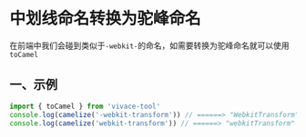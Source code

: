 # 中划线命名转换为驼峰命名

在前端中我们会碰到类似于`-webkit-`的命名，如需要转换为驼峰命名就可以使用`toCamel`

## 一、示例

```js
import { toCamel } from 'vivace-tool'
console.log(camelize('-webkit-transform')) // ======> "WebkitTransform"
console.log(camelize('webkit-transform')) // ======> "webkitTransform"
```
